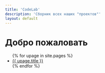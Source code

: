 ```yaml
---
title: 'CodeLab'
description: 'Сборник всех наших "проектов"'
layout: default
---
```


# Добро пожаловать

<ul>
{% for upage in site.pages %}
  <li><a href="{{ upage.url }}">{{ upage.title }}</a></li>
{% endfor %}
</ul>
